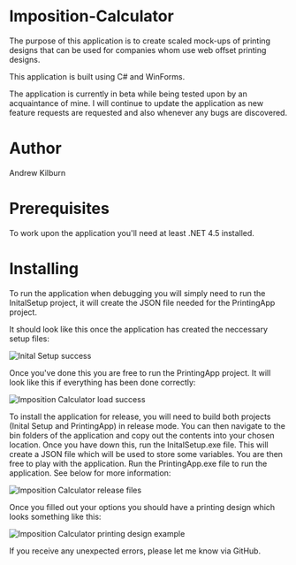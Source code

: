 # Imposition-Calculator
The purpose of this application is to create scaled mock-ups of printing designs that can be used for companies whom use web offset printing designs.

This application is built using C# and WinForms.

The application is currently in beta while being tested upon by an acquaintance of mine. I will continue to update the application as new feature requests are requested and also whenever any bugs are discovered.

# Author
Andrew Kilburn

# Prerequisites
To work upon the application you'll need  at least .NET 4.5 installed.

# Installing

To run the application when debugging you will simply need to run the InitalSetup project, it will create the JSON file needed for the PrintingApp project. 

It should look like this once the application has created the neccessary setup files:

![Inital Setup success](http://i.imgur.com/5Y2B3UO.png)

Once you've done this you are free to run the PrintingApp project. It will look like this if everything has been done correctly:

![Imposition Calculator load success](http://i.imgur.com/0Hd9gxe.png)

To install the application for release, you will need to build both projects (Inital Setup and PrintingApp) in release mode. You can then navigate to the bin folders of the application and copy out the contents into your chosen location. Once you have down this, run the InitalSetup.exe file. This will create a JSON file which will be used to store some variables. You are then free to play with the application. Run the PrintingApp.exe file to run the application. See below for more information:

![Imposition Calculator release files](http://i.imgur.com/bGmN3kI.png)

Once you filled out your options you should have a printing design which looks something like this:

![Imposition Calculator printing design example](http://i.imgur.com/aqc73Cl.png)

If you receive any unexpected errors, please let me know via GitHub.
